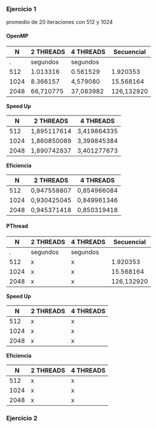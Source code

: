 ### Ejercicio 1

promedio de 20 iteraciones con 512 y 1024

#### OpenMP

N | 2 THREADS | 4 THREADS | Secuencial
--- | --- | --- | ---
. | segundos | segundos |
512 | 1.013316 | 0.561529 | 1.920353
1024 | 8.366157 | 4,579080 | 15.568164
2048 | 66,710775 | 37,083982 | 126,132920

**Speed Up**

N | 2 THREADS | 4 THREADS |
--- | --- | ---
512 | 1,895117614 | 3,419864335
1024 | 1,860850089 | 3,399845384
2048 | 1,890742837 | 3,401277673

**Eficiencia**  

N | 2 THREADS | 4 THREADS |
--- | --- | ---
512 | 0,947558807 | 0,854966084
1024 | 0,930425045 | 0,849961346
2048 | 0,945371418 | 0,850319418


#### PThread

N | 2 THREADS | 4 THREADS | Secuencial
--- | --- | --- | ---
. | segundos | segundos |
512 | x | x | 1.920353
1024 | x | x | 15.568164
2048 | x | x | 126,132920

**Speed Up**

N | 2 THREADS | 4 THREADS |
--- | --- | ---
512 | x | x
1024 | x | x
2048 | x | x

**Eficiencia**  

N | 2 THREADS | 4 THREADS |
--- | --- | ---
512 | x | x
1024 | x | x
2048 | x | x


### Ejercicio 2
